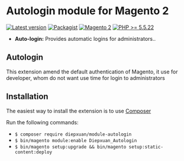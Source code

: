 Autologin module for Magento 2
==================
[![Latest version](https://img.shields.io/badge/latest-1.0.4.1-green.svg)](https://github.com/diepxuan/module-autologin)
[![Packagist](https://img.shields.io/badge/packagist-1.0.4.1-green.svg)](https://packagist.org/packages/diepxuan/module-autologin)
[![Magento 2](https://img.shields.io/badge/Magento-%3E=2.1-blue.svg)](https://github.com/magento/magento2)
[![PHP >= 5.5.22](https://img.shields.io/badge/PHP-%3E=5.6.5-blue.svg)](https://packagist.org/packages/diepxuan/module-autologin)

- **Auto-login:** Provides automatic logins for administrators..


Autologin
--------------

This extension amend the default authentication of Magento, it use for developer, whom do not want use time for login to administrators


Installation
------------

The easiest way to install the extension is to use [Composer](https://getcomposer.org/)

Run the following commands:

- ```$ composer require diepxuan/module-autologin```
- ```$ bin/magento module:enable Diepxuan_Autologin```
- ```$ bin/magento setup:upgrade && bin/magento setup:static-content:deploy```
